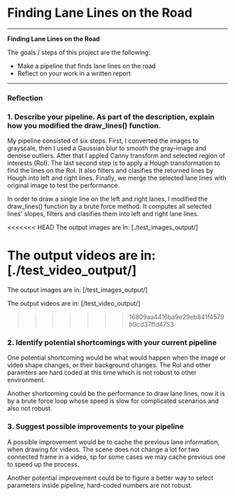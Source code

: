 # **Finding Lane Lines on the Road** 

---

**Finding Lane Lines on the Road**

The goals / steps of this project are the following:
* Make a pipeline that finds lane lines on the road
* Reflect on your work in a written report

---

### Reflection

### 1. Describe your pipeline. As part of the description, explain how you modified the draw_lines() function.

My pipeline consisted of six steps. 
First, I converted the images to grayscale, then I used a Gaussian blur to smooth the gray-image and denoise outliers.
After that I appled Canny transform and selected region of interests (RoI).
The last second step is to apply a Hough transformation to find the lines on the RoI. 
It also filters and clasifies the returned lines by Hough into left and right lines.
Finally, we merge the selected lane lines with original image to test the performance.

In order to draw a single line on the left and right lanes, I modified the draw_lines() function by a brute force method. It computes all selected lines' slopes, filters and clasifies them into left and right lane lines. 

<<<<<<< HEAD
The output images are in: [./test_images_output/]

The output videos are in: [./test_video_output/]
=======
The output images are in: [/test_images_output/]

The output videos are in: [/test_video_output/]
>>>>>>> 16809aa4416ba9e29eb841f4579b9cd37ffd4753


### 2. Identify potential shortcomings with your current pipeline


One potential shortcoming would be what would happen when the image or video shape changes, or their background changes. 
The RoI and other paramters are hard coded at this time which is not robust to other environment.

Another shortcoming could be the performance to draw lane lines, now it is by a brute force loop whose speed is slow for complicated scenarios and also not robust.


### 3. Suggest possible improvements to your pipeline

A possible improvement would be to cache the previous lane information, when drawing for videos. The scene does not change a lot for two connected frame in a video, sp for some cases we may cache previous one to speed up the process.

Another potential improvement could be to figure a better way to select parameters inside pipeline, hard-coded numbers are not robust.
